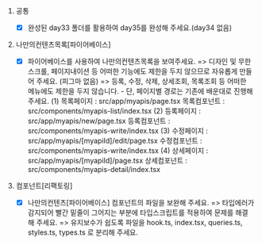 1.  공통
    - [x] 완성된 day33 폴더를 활용하여 day35를 완성해 주세요.(day34 없음)
2.  나만의컨텐츠목록[파이어베이스]

    - [x] 파이어베이스를 사용하여 나만의컨텐츠목록을 보여주세요.
          => 디자인 및 무한스크롤, 페이지내이션 등 어떠한 기능에도 제한을 두지 않으므로 자유롭게 만들어 주세요. (피그마 없음)
          => 등록, 수정, 삭제, 상세조회, 목록조회 등 어떠한 메뉴에도 제한을 두지 않습니다. - 단, 페이지별 경로는 기존에 배운대로 진행해 주세요.
          (1) 목록페이지 : src/app/myapis/page.tsx
          목록컴포넌트 : src/components/myapis-list/index.tsx
          (2) 등록페이지 : src/app/myapis/new/page.tsx
          등록컴포넌트 : src/components/myapis-write/index.tsx
          (3) 수정페이지 : src/app/myapis/[myapiId]/edit/page.tsx
          수정컴포넌트 : src/components/myapis-write/index.tsx
          (4) 상세페이지 : src/app/myapis/[myapiId]/page.tsx
          상세컴포넌트 : src/components/myapis-detail/index.tsx

3.  컴포넌트[리팩토링]
    - [x] 나만의컨텐츠[파이어베이스] 컴포넌트의 파일을 보완해 주세요.
          => 타입에러가 감지되어 빨간 밑줄이 그어지는 부분에 타입스크립트를 적용하여 문제를 해결해 주세요.
          => 유지보수가 쉽도록 파일을 hook.ts, index.tsx, queries.ts, styles.ts, types.ts 로 분리해 주세요.
